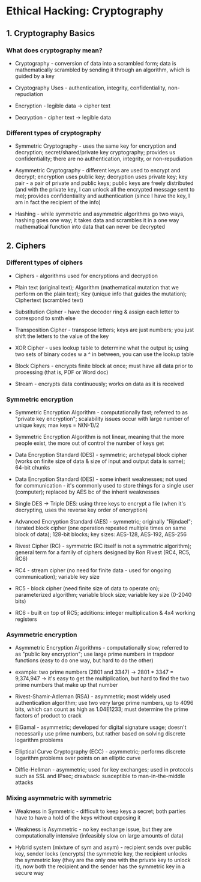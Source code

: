 # Ethical Hacking: Cryptography


## 1. Cryptography Basics

### What does cryptography mean?

- Cryptography - conversion of data into a scrambled form; data is mathematically scrambled by sending it through an algorithm, which is guided by a key 

- Cryptography Uses - authentication, integrity, confidentiality, non-repudiation 

- Encryption - legible data -> cipher text 

- Decryption - cipher text -> legible data 

### Different types of cryptography

- Symmetric Cryptography - uses the same key for encryption and decryption; secret/shared/private key cryptography; provides us confidentiality; there are no authentication, integrity, or non-repudiation 

- Asymmetric Cryptography - different keys are used to encrypt and decrypt; encryption uses public key; decryption uses private key; key pair - a pair of private and public keys; public keys are freely distributed (and with the private key, I can unlock all the encrypted message sent to me); provides confidentiality and authentication (since I have the key, I am in fact the recipient of the info) 

- Hashing - while symmetric and asymmetric algorithms go two ways, hashing goes one way; it takes data and scrambles it in a one way mathematical function into data that can never be decrypted 

## 2. Ciphers

### Different types of ciphers

- Ciphers - algorithms used for encryptions and decryption 

- Plain text (original text); Algorithm (mathematical mutation that we perform on the plain text); Key (unique info that guides the mutation); Ciphertext (scrambled text) 

- Substitution Cipher - have the decoder ring & assign each letter to correspond to smth else 

- Transposition Cipher - transpose letters; keys are just numbers; you just shift the letters to the value of the key 

- XOR Cipher - uses lookup table to determine what the output is; using two sets of binary codes w a ^ in between, you can use the lookup table 

- Block Ciphers - encrypts finite block at once;  must have all data prior to processing (that is, PDF or Word doc) 

- Stream - encrypts data continuously; works on data as it is received 

### Symmetric encryption

- Symmetric Encryption Algorithm - computationally fast; referred to as "private key encryption"; scalability issues occur with large number of unique keys; max keys = N(N-1)/2 

- Symmetric Encryption Algorithm is not linear, meaning that the more people exist, the more out of control the number of keys get 

- Data Encryption Standard (DES) - symmetric; archetypal block cipher (works on finite size of data & size of input and output data is same); 64-bit chunks 

- Data Encryption Standard (DES) - some inherit weaknesses; not used for communication - it's commonly used to store things for a single user (computer); replaced by AES bc of the inherit weaknesses 

- Single DES -> Triple DES: using three keys to encrypt a file (when it's decrypting, uses the reverse key order of encryption) 

- Advanced Encryption Standard (AES) - symmetric; originally "Rijndael"; iterated block cipher (one operation repeated multiple times on same block of data); 128-bit blocks; key sizes: AES-128, AES-192, AES-256 

- Rivest Cipher (RC) - symmetric (RC itself is not a symmetric algorithm); general term for a family of ciphers designed by Ron Rivest (RC4, RC5, RC6) 

- RC4 - stream cipher (no need for finite data - used for ongoing communication); variable key size 

- RC5 - block cipher (need finite size of data to operate on); parameterized algorithm; variable block size; variable key size (0-2040 bits) 

- RC6 - built on top of RC5; additions: integer multiplication & 4x4 working registers 

### Asymmetric encryption

- Asymmetric Encryption Algorithms - computationally slow; referred to as "public key encryption"; use large prime numbers in trapdoor functions (easy to do one way, but hard to do the other) 

- example: two prime numbers (2801 and 3347) -> 2801 * 3347 = 9,374,947 -> it's easy to get the multiplication, but hard to find the two prime numbers that make up that number 

- Rivest-Shamir-Adleman (RSA) - asymmetric; most widely used authentication algorithm; use two very large prime numbers, up to 4096 bits, which can count as high as 1.04E1233; must determine the prime factors of product to crack 

- ElGamal - asymmetric; developed for digital signature usage; doesn't necessarily use prime numbers, but rather based on solving discrete logarithm problems 

- Elliptical Curve Cryptography (ECC) - asymmetric; performs discrete logarithm problems over points on an elliptic curve 

- Diffie-Hellman - asymmetric; used for key exchanges; used in protocols such as SSL and IPsec; drawback: susceptible to man-in-the-middle attacks 

### Mixing asymmetric with symmetric

- Weakness in Symmetric - difficult to keep keys a secret; both parties have to have a hold of the keys without exposing it 

- Weakness is Asymmetric - no key exchange issue, but they are computationally intensive (infeasibly slow on large amounts of data) 

- Hybrid system (mixture of sym and asym) - recipient sends over public key, sender locks (encrypts) the symmetric key, the recipient unlocks the symmetric key (they are the only one with the private key to unlock it), now both the recipient and the sender has the symmetric key in a secure way 

